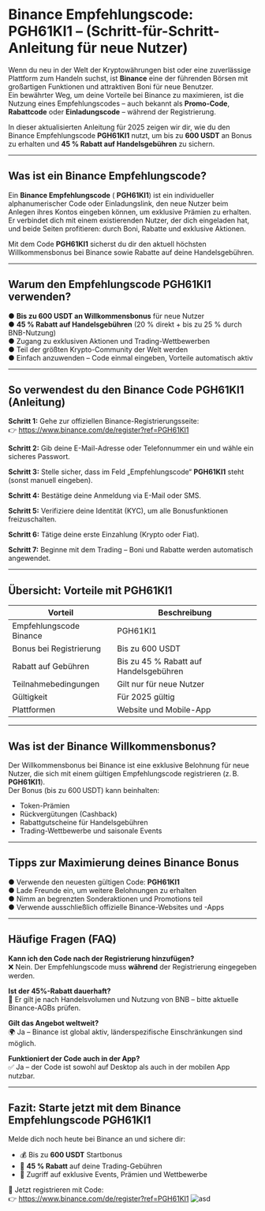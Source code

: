 # Binance Empfehlungscode: PGH61KI1 – (Schritt-für-Schritt-Anleitung für neue Nutzer)

Wenn du neu in der Welt der Kryptowährungen bist oder eine zuverlässige Plattform zum Handeln suchst, ist **Binance** eine der führenden Börsen mit großartigen Funktionen und attraktiven Boni für neue Benutzer.  
Ein bewährter Weg, um deine Vorteile bei Binance zu maximieren, ist die Nutzung eines Empfehlungscodes – auch bekannt als **Promo-Code**, **Rabattcode** oder **Einladungscode** – während der Registrierung.

In dieser aktualisierten Anleitung für 2025 zeigen wir dir, wie du den Binance Empfehlungscode **PGH61KI1** nutzt, um bis zu **600 USDT** an Bonus zu erhalten und **45 % Rabatt auf Handelsgebühren** zu sichern.

---

## Was ist ein Binance Empfehlungscode?

Ein **Binance Empfehlungscode** ( **PGH61KI1**) ist ein individueller alphanumerischer Code oder Einladungslink, den neue Nutzer beim Anlegen ihres Kontos eingeben können, um exklusive Prämien zu erhalten.  
Er verbindet dich mit einem existierenden Nutzer, der dich eingeladen hat, und beide Seiten profitieren: durch Boni, Rabatte und exklusive Aktionen.

Mit dem Code **PGH61KI1** sicherst du dir den aktuell höchsten Willkommensbonus bei Binance sowie Rabatte auf deine Handelsgebühren.

---

## Warum den Empfehlungscode PGH61KI1 verwenden?

● **Bis zu 600 USDT an Willkommensbonus** für neue Nutzer  
● **45 % Rabatt auf Handelsgebühren** (20 % direkt + bis zu 25 % durch BNB-Nutzung)  
● Zugang zu exklusiven Aktionen und Trading-Wettbewerben  
● Teil der größten Krypto-Community der Welt werden  
● Einfach anzuwenden – Code einmal eingeben, Vorteile automatisch aktiv

---

## So verwendest du den Binance Code PGH61KI1 (Anleitung)

**Schritt 1:** Gehe zur offiziellen Binance-Registrierungsseite:  
👉 https://www.binance.com/de/register?ref=PGH61KI1

**Schritt 2:** Gib deine E-Mail-Adresse oder Telefonnummer ein und wähle ein sicheres Passwort.

**Schritt 3:** Stelle sicher, dass im Feld „Empfehlungscode“ **PGH61KI1** steht (sonst manuell eingeben).

**Schritt 4:** Bestätige deine Anmeldung via E-Mail oder SMS.

**Schritt 5:** Verifiziere deine Identität (KYC), um alle Bonusfunktionen freizuschalten.

**Schritt 6:** Tätige deine erste Einzahlung (Krypto oder Fiat).

**Schritt 7:** Beginne mit dem Trading – Boni und Rabatte werden automatisch angewendet.

---

## Übersicht: Vorteile mit PGH61KI1

| Vorteil                   | Beschreibung                                |
|---------------------------|---------------------------------------------|
| Empfehlungscode Binance   | PGH61KI1                                    |
| Bonus bei Registrierung   | Bis zu 600 USDT                             |
| Rabatt auf Gebühren       | Bis zu 45 % Rabatt auf Handelsgebühren      |
| Teilnahmebedingungen      | Gilt nur für neue Nutzer                    |
| Gültigkeit                | Für 2025 gültig                             |
| Plattformen               | Website und Mobile-App                      |

---

## Was ist der Binance Willkommensbonus?

Der Willkommensbonus bei Binance ist eine exklusive Belohnung für neue Nutzer, die sich mit einem gültigen Empfehlungscode registrieren (z. B. **PGH61KI1**).  
Der Bonus (bis zu 600 USDT) kann beinhalten:

- Token-Prämien  
- Rückvergütungen (Cashback)  
- Rabattgutscheine für Handelsgebühren  
- Trading-Wettbewerbe und saisonale Events

---

## Tipps zur Maximierung deines Binance Bonus

● Verwende den neuesten gültigen Code: **PGH61KI1**  
● Lade Freunde ein, um weitere Belohnungen zu erhalten  
● Nimm an begrenzten Sonderaktionen und Promotions teil  
● Verwende ausschließlich offizielle Binance-Websites und -Apps

---

## Häufige Fragen (FAQ)

**Kann ich den Code nach der Registrierung hinzufügen?**  
❌ Nein. Der Empfehlungscode muss **während** der Registrierung eingegeben werden.

**Ist der 45%-Rabatt dauerhaft?**  
📌 Er gilt je nach Handelsvolumen und Nutzung von BNB – bitte aktuelle Binance-AGBs prüfen.

**Gilt das Angebot weltweit?**  
🌍 Ja – Binance ist global aktiv, länderspezifische Einschränkungen sind möglich.

**Funktioniert der Code auch in der App?**  
✅ Ja – der Code ist sowohl auf Desktop als auch in der mobilen App nutzbar.

---

## Fazit: Starte jetzt mit dem Binance Empfehlungscode PGH61KI1

Melde dich noch heute bei Binance an und sichere dir:

- 💰 Bis zu **600 USDT** Startbonus  
- 💸 **45 % Rabatt** auf deine Trading-Gebühren  
- 🚀 Zugriff auf exklusive Events, Prämien und Wettbewerbe

🔗 Jetzt registrieren mit Code:  
👉 https://www.binance.com/de/register?ref=PGH61KI1
![asd](https://github.com/user-attachments/assets/90a00143-2b12-4951-8d87-4c3225ea4e49)

